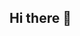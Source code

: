 ## Hi there 👋

<!--
**Venusha123/Venusha123** is a ✨ _special_ ✨ repository because its `README.md` (this file) appears on your GitHub profile.

Here are some ideas to get you started:

- 🔭 I’m currently working on Uni
- 🌱 I’m currently learning Engineering
- 👯 I’m looking to collaborate on Learning
- 🤔 I’m looking for help with Coding
- 💬 Ask me about ...
- 📫 How to reach me: ...
- 😄 Pronouns: ...
- ⚡ Fun fact: ...
-->
